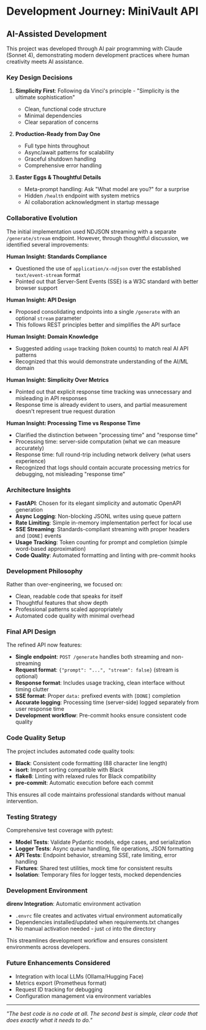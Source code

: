 # Development Journey: MiniVault API

## AI-Assisted Development

This project was developed through AI pair programming with Claude (Sonnet 4), demonstrating modern development practices where human creativity meets AI assistance.

### Key Design Decisions

1. **Simplicity First**: Following da Vinci's principle - "Simplicity is the ultimate sophistication"
   - Clean, functional code structure
   - Minimal dependencies
   - Clear separation of concerns

2. **Production-Ready from Day One**
   - Full type hints throughout
   - Async/await patterns for scalability
   - Graceful shutdown handling
   - Comprehensive error handling

3. **Easter Eggs & Thoughtful Details**
   - Meta-prompt handling: Ask "What model are you?" for a surprise
   - Hidden `/health` endpoint with system metrics
   - AI collaboration acknowledgment in startup message

### Collaborative Evolution

The initial implementation used NDJSON streaming with a separate `/generate/stream` endpoint. However, through thoughtful discussion, we identified several improvements:

**Human Insight: Standards Compliance**
- Questioned the use of `application/x-ndjson` over the established `text/event-stream` format
- Pointed out that Server-Sent Events (SSE) is a W3C standard with better browser support

**Human Insight: API Design**
- Proposed consolidating endpoints into a single `/generate` with an optional `stream` parameter
- This follows REST principles better and simplifies the API surface

**Human Insight: Domain Knowledge**
- Suggested adding `usage` tracking (token counts) to match real AI API patterns
- Recognized that this would demonstrate understanding of the AI/ML domain

**Human Insight: Simplicity Over Metrics**
- Pointed out that explicit response time tracking was unnecessary and misleading in API responses
- Response time is already evident to users, and partial measurement doesn't represent true request duration

**Human Insight: Processing Time vs Response Time**
- Clarified the distinction between "processing time" and "response time"
- Processing time: server-side computation (what we can measure accurately)
- Response time: full round-trip including network delivery (what users experience)
- Recognized that logs should contain accurate processing metrics for debugging, not misleading "response time"

### Architecture Insights

- **FastAPI**: Chosen for its elegant simplicity and automatic OpenAPI generation
- **Async Logging**: Non-blocking JSONL writes using queue pattern
- **Rate Limiting**: Simple in-memory implementation perfect for local use
- **SSE Streaming**: Standards-compliant streaming with proper headers and `[DONE]` events
- **Usage Tracking**: Token counting for prompt and completion (simple word-based approximation)
- **Code Quality**: Automated formatting and linting with pre-commit hooks

### Development Philosophy

Rather than over-engineering, we focused on:
- Clean, readable code that speaks for itself
- Thoughtful features that show depth
- Professional patterns scaled appropriately
- Automated code quality with minimal overhead

### Final API Design

The refined API now features:
- **Single endpoint**: `POST /generate` handles both streaming and non-streaming
- **Request format**: `{"prompt": "...", "stream": false}` (stream is optional)
- **Response format**: Includes usage tracking, clean interface without timing clutter
- **SSE format**: Proper `data:` prefixed events with `[DONE]` completion
- **Accurate logging**: Processing time (server-side) logged separately from user response time
- **Development workflow**: Pre-commit hooks ensure consistent code quality

### Code Quality Setup

The project includes automated code quality tools:
- **Black**: Consistent code formatting (88 character line length)
- **isort**: Import sorting compatible with Black
- **flake8**: Linting with relaxed rules for Black compatibility
- **pre-commit**: Automatic execution before each commit

This ensures all code maintains professional standards without manual intervention.

### Testing Strategy

Comprehensive test coverage with pytest:
- **Model Tests**: Validate Pydantic models, edge cases, and serialization
- **Logger Tests**: Async queue handling, file operations, JSON formatting
- **API Tests**: Endpoint behavior, streaming SSE, rate limiting, error handling
- **Fixtures**: Shared test utilities, mock time for consistent results
- **Isolation**: Temporary files for logger tests, mocked dependencies

### Development Environment

**direnv Integration**: Automatic environment activation
- `.envrc` file creates and activates virtual environment automatically
- Dependencies installed/updated when requirements.txt changes
- No manual activation needed - just `cd` into the directory

This streamlines development workflow and ensures consistent environments across developers.

### Future Enhancements Considered

- Integration with local LLMs (Ollama/Hugging Face)
- Metrics export (Prometheus format)
- Request ID tracking for debugging
- Configuration management via environment variables

---

*"The best code is no code at all. The second best is simple, clear code that does exactly what it needs to do."*